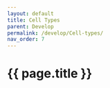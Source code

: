 ```yaml
---
layout: default
title: Cell Types
parent: Develop
permalink: /develop/Cell-types/
nav_order: 7
---
```


# {{ page.title }}

